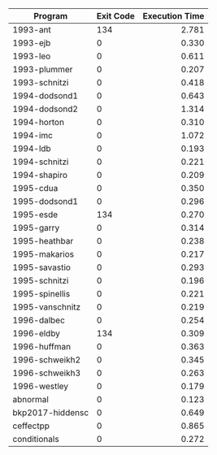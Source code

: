 | Program | Exit Code | Execution Time |
| ------- |:--------- | --------------:|
| 1993-ant | 134 | 2.781 |
| 1993-ejb | 0 | 0.330 |
| 1993-leo | 0 | 0.611 |
| 1993-plummer | 0 | 0.207 |
| 1993-schnitzi | 0 | 0.418 |
| 1994-dodsond1 | 0 | 0.643 |
| 1994-dodsond2 | 0 | 1.314 |
| 1994-horton | 0 | 0.310 |
| 1994-imc | 0 | 1.072 |
| 1994-ldb | 0 | 0.193 |
| 1994-schnitzi | 0 | 0.221 |
| 1994-shapiro | 0 | 0.209 |
| 1995-cdua | 0 | 0.350 |
| 1995-dodsond1 | 0 | 0.296 |
| 1995-esde | 134 | 0.270 |
| 1995-garry | 0 | 0.314 |
| 1995-heathbar | 0 | 0.238 |
| 1995-makarios | 0 | 0.217 |
| 1995-savastio | 0 | 0.293 |
| 1995-schnitzi | 0 | 0.196 |
| 1995-spinellis | 0 | 0.221 |
| 1995-vanschnitz | 0 | 0.219 |
| 1996-dalbec | 0 | 0.254 |
| 1996-eldby | 134 | 0.309 |
| 1996-huffman | 0 | 0.363 |
| 1996-schweikh2 | 0 | 0.345 |
| 1996-schweikh3 | 0 | 0.263 |
| 1996-westley | 0 | 0.179 |
| abnormal | 0 | 0.123 |
| bkp2017-hiddensc | 0 | 0.649 |
| ceffectpp | 0 | 0.865 |
| conditionals | 0 | 0.272 |
